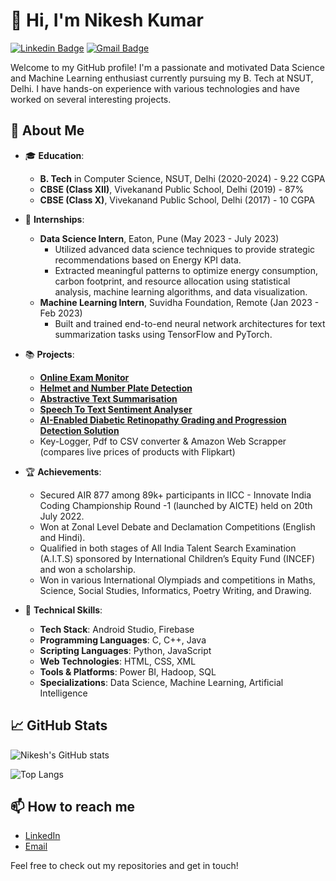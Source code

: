 # 👋 Hi, I'm Nikesh Kumar

[![Linkedin Badge](https://img.shields.io/badge/-Nikesh%20Kumar-blue?style=flat-square&logo=Linkedin&logoColor=white&link=https://www.linkedin.com/in/nikeshkumar1309/)](https://www.linkedin.com/in/nikeshkumar1309/)
[![Gmail Badge](https://img.shields.io/badge/-nikeshkumar1309@gmail.com-c14438?style=flat-square&logo=Gmail&logoColor=white&link=mailto:nikeshkumar1309@gmail.com)](mailto:nikeshkumar1309@gmail.com)

Welcome to my GitHub profile! I'm a passionate and motivated Data Science and Machine Learning enthusiast currently pursuing my B. Tech at NSUT, Delhi. I have hands-on experience with various technologies and have worked on several interesting projects. 

## 🚀 About Me

- 🎓 **Education**:
  - **B. Tech** in Computer Science, NSUT, Delhi (2020-2024) - 9.22 CGPA
  - **CBSE (Class XII)**, Vivekanand Public School, Delhi (2019) - 87%
  - **CBSE (Class X)**, Vivekanand Public School, Delhi (2017) - 10 CGPA

- 💼 **Internships**:
  - **Data Science Intern**, Eaton, Pune (May 2023 - July 2023)
    - Utilized advanced data science techniques to provide strategic recommendations based on Energy KPI data.
    - Extracted meaningful patterns to optimize energy consumption, carbon footprint, and resource allocation using statistical analysis, machine learning algorithms, and data visualization.
  - **Machine Learning Intern**, Suvidha Foundation, Remote (Jan 2023 - Feb 2023)
    - Built and trained end-to-end neural network architectures for text summarization tasks using TensorFlow and PyTorch.

- 📚 **Projects**:
  - [**Online Exam Monitor**](https://github.com/NikeshKr/Online-Exam-Monitor)
  - [**Helmet and Number Plate Detection**](https://github.com/NikeshKr/Helmet-and-Number-Plate-Detection)
  - [**Abstractive Text Summarisation**](https://github.com/NikeshKr/Abstractive-Text-Summarisation)
  - [**Speech To Text Sentiment Analyser**](https://github.com/NikeshKr/Speech-To-Text-Sentiment-Analyser-)
  - [**AI-Enabled Diabetic Retinopathy Grading and Progression Detection Solution**](https://github.com/NikeshKr/diabetic-retinopathy-is-referenceable-NPDR-Moderate-or-beyond-or-DPR-with-NDE-or-not)
  - Key-Logger, Pdf to CSV converter & Amazon Web Scrapper (compares live prices of products with Flipkart)

- 🏆 **Achievements**:
  - Secured AIR 877 among 89k+ participants in IICC - Innovate India Coding Championship Round -1 (launched by AICTE) held on 20th July 2022.
  - Won at Zonal Level Debate and Declamation Competitions (English and Hindi).
  - Qualified in both stages of All India Talent Search Examination (A.I.T.S) sponsored by International Children’s Equity Fund (INCEF) and won a scholarship.
  - Won in various International Olympiads and competitions in Maths, Science, Social Studies, Informatics, Poetry Writing, and Drawing.

- 🔧 **Technical Skills**:
  - **Tech Stack**: Android Studio, Firebase
  - **Programming Languages**: C, C++, Java
  - **Scripting Languages**: Python, JavaScript
  - **Web Technologies**: HTML, CSS, XML
  - **Tools & Platforms**: Power BI, Hadoop, SQL
  - **Specializations**: Data Science, Machine Learning, Artificial Intelligence

## 📈 GitHub Stats

![Nikesh's GitHub stats](https://github-readme-stats.vercel.app/api?username=NikeshKr&show_icons=true&theme=radical)

![Top Langs](https://github-readme-stats.vercel.app/api/top-langs/?username=NikeshKr&layout=compact&theme=radical)

## 📫 How to reach me

- [LinkedIn](https://www.linkedin.com/in/nikeshkumar1309/)
- [Email](mailto:nikeshkumar1309@gmail.com)

Feel free to check out my repositories and get in touch!

